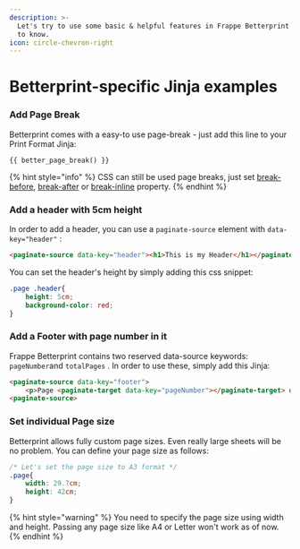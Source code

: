 ```yaml
---
description: >-
  Let's try to use some basic & helpful features in Frappe Betterprint you need
  to know.
icon: circle-chevron-right
---
```


# Betterprint-specific Jinja examples

### Add Page Break

Betterprint comes with a easy-to use page-break - just add this line to your Print Format Jinja:

```django
{{ better_page_break() }}
```

{% hint style="info" %}
CSS can still be used page breaks, just set [break-before](https://developer.mozilla.org/de/docs/Web/CSS/break-before), [break-after](https://developer.mozilla.org/de/docs/Web/CSS/break-after) or [break-inline](https://developer.mozilla.org/de/docs/Web/CSS/break-inside) property.
{% endhint %}

### Add a header with 5cm height

In order to add a header, you can use a `paginate-source` element with `data-key="header"` :

```html
<paginate-source data-key="header"><h1>This is my Header</h1></paginate-source>
```

You can set the header's height by simply adding this css snippet:

```css
.page .header{
    height: 5cm;
    background-color: red;
}
```

### Add a Footer with page number in it

Frappe Betterprint contains two reserved data-source keywords: `pageNumber`and `totalPages` . In order to use these, simply add this Jinja:

```html
<paginate-source data-key="footer">
    <p>Page <paginate-target data-key="pageNumber"></paginate-target> of <paginate-target data-key="totalPages"></paginate-target></p>
<paginate-source>
```

### Set individual Page size

Betterprint allows fully custom page sizes. Even really large sheets will be no problem. You can define your page size as follows:

```css
/* Let's set the page size to A3 format */
.page{
    width: 29.7cm;
    height: 42cm;
}
```

{% hint style="warning" %}
You need to specify the page size using width and height. Passing any page size like A4 or Letter won't work as of now.
{% endhint %}

